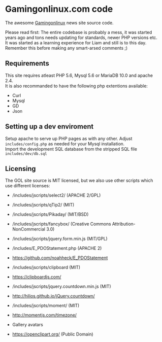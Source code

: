 # Gamingonlinux.com code

The awesome [Gamingonlinux](https://gamingonlinux.com) news site source code.

Please read first: The entire codebase is probably a mess, it was started years ago and tons needs updating for standards, newer PHP versions etc. It was started as a learning experience for Liam and still is to this day. Remember this before making any smart-arsed comments ;)

## Requirements

This site requires atleast PHP 5.6, Mysql 5.6 or MariaDB 10.0 and apache 2.4.  
It is also recommanded to have the following php extentions available: 

- Curl
- Mysql
- GD
- Json

## Setting up a dev enviroment

Setup apache to serve up PHP pages as with any other. Adjust `includes/config.php` as needed for your Mysql installation.  
Import the development SQL database from the stripped SQL file `includes/dev/db.sql`  

## Licensing

The GOL site source is MIT licensed, but we also use other scripts which use different licenses:

- /includes/jscripts/select2/ (APACHE 2/GPL)

- /includes/jscripts/qTip2/ (MIT)

- /includes/jscripts/Pikaday/ (MIT/BSD)

- /includes/jscripts/fancybox/ (Creative Commons Attribution-NonCommercial 3.0)

- /includes/jscripts/jquery.form.min.js (MIT/GPL)

- /includes/E_PDOStatement.php (APACHE 2) 
- https://github.com/noahheck/E_PDOStatement

- /includes/jscripts/clipboard (MIT)
- https://clipboardjs.com/

- /includes/jscripts/jquery.countdown.min.js (MIT)
- http://hilios.github.io/jQuery.countdown/

- /includes/jscripts/moment/ (MIT)
- http://momentjs.com/timezone/

- Gallery avatars
- https://openclipart.org/ (Public Domain)
